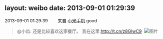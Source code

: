layout: weibo
date: 2013-09-01 01:29:39
---
2013-09-01 01:29:39  &nbsp;&nbsp;&nbsp;&nbsp;&nbsp;&nbsp; 来自 <a href="http://app.weibo.com/t/feed/22zMnn" rel="nofollow">小米手机</a>
good
>  @小齿: 还是比较喜欢这家餐厅。 我在这里:http://t.cn/z8GIwC9 ​​​
>  ![图片](https://ww1.sinaimg.cn/large/4d4bc111jw1e85oop1lzxj20cs0g40tc.jpg)
